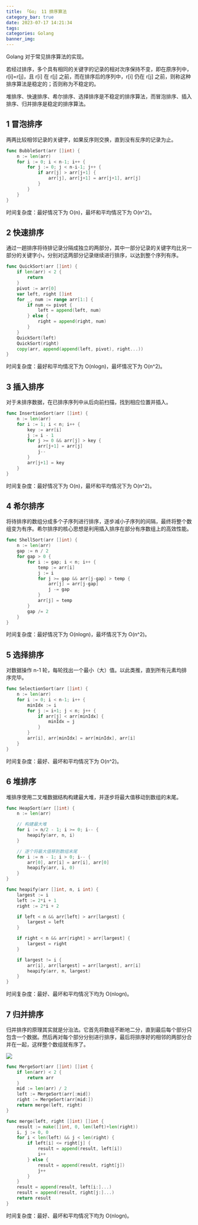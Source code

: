 ```yaml
---
title: 「Go」 11 排序算法
category_bar: true
date: 2023-07-17 14:21:34
tags:
categories: Golang
banner_img:
---
```


Golang 对于常见排序算法的实现。

<!-- more -->

若经过排序，多个具有相同的关键字的记录的相对次序保持不变，即在原序列中，r[i]=r[j]，且 r[i] 在 r[j] 之前，而在排序后的序列中，r[i] 仍在 r[j] 之前，则称这种排序算法是稳定的；否则称为不稳定的。

堆排序、快速排序、希尔排序、选择排序是不稳定的排序算法，而冒泡排序、插入排序、归并排序是稳定的排序算法。

## 1 冒泡排序

两两比较相邻记录的关键字，如果反序则交换，直到没有反序的记录为止。

```go
func BubbleSort(arr []int) {
    n := len(arr)
    for i := 0; i < n-1; i++ {
        for j := 0; j < n-i-1; j++ {
            if arr[j] > arr[j+1] {
                arr[j], arr[j+1] = arr[j+1], arr[j]
            }
        }
    }
}
```
时间复杂度：最好情况下为 O(n)，最坏和平均情况下为 O(n^2)。

## 2 快速排序

通过一趟排序将待排记录分隔成独立的两部分，其中一部分记录的关键字均比另一部分的关键字小，分别对这两部分记录继续进行排序，以达到整个序列有序。

```go
func QuickSort(arr []int) {
    if len(arr) < 2 {
        return
    }
    pivot := arr[0]
    var left, right []int
    for _, num := range arr[1:] {
        if num <= pivot {
            left = append(left, num)
        } else {
            right = append(right, num)
        }
    }
    QuickSort(left)
    QuickSort(right)
    copy(arr, append(append(left, pivot), right...))
}
```
时间复杂度：最好和平均情况下为 O(nlogn)，最坏情况下为 O(n^2)。

## 3 插入排序

对于未排序数据，在已排序序列中从后向前扫描，找到相应位置并插入。

```go
func InsertionSort(arr []int) {
    n := len(arr)
    for i := 1; i < n; i++ {
        key := arr[i]
        j := i - 1
        for j >= 0 && arr[j] > key {
            arr[j+1] = arr[j]
            j--
        }
        arr[j+1] = key
    }
}
```
时间复杂度：最好情况下为 O(n)，最坏和平均情况下为 O(n^2)。

## 4 希尔排序

将待排序的数组分成多个子序列进行排序，逐步减小子序列的间隔，最终将整个数组变为有序。希尔排序的核心思想是利用插入排序在部分有序数组上的高效性能。

```go
func ShellSort(arr []int) {
    n := len(arr)
    gap := n / 2
    for gap > 0 {
        for i := gap; i < n; i++ {
            temp := arr[i]
            j := i
            for j >= gap && arr[j-gap] > temp {
                arr[j] = arr[j-gap]
                j -= gap
            }
            arr[j] = temp
        }
        gap /= 2
    }
}
```
时间复杂度：最好情况下为 O(nlogn)，最坏情况下为 O(n^2)。

## 5 选择排序

对数据操作 n-1 轮，每轮找出一个最小（大）值。以此类推，直到所有元素均排序完毕。

```go
func SelectionSort(arr []int) {
    n := len(arr)
    for i := 0; i < n-1; i++ {
        minIdx := i
        for j := i+1; j < n; j++ {
            if arr[j] < arr[minIdx] {
                minIdx = j
            }
        }
        arr[i], arr[minIdx] = arr[minIdx], arr[i]
    }
}
```
时间复杂度：最好、最坏和平均情况下为 O(n^2)。

## 6 堆排序

堆排序使用二叉堆数据结构构建最大堆，并逐步将最大值移动到数组的末尾。

```go
func HeapSort(arr []int) {
    n := len(arr)

    // 构建最大堆
    for i := n/2 - 1; i >= 0; i-- {
        heapify(arr, n, i)
    }

    // 逐个将最大值移到数组末尾
    for i := n - 1; i > 0; i-- {
        arr[0], arr[i] = arr[i], arr[0]
        heapify(arr, i, 0)
    }
}

func heapify(arr []int, n, i int) {
    largest := i
    left := 2*i + 1
    right := 2*i + 2

    if left < n && arr[left] > arr[largest] {
        largest = left
    }

    if right < n && arr[right] > arr[largest] {
        largest = right
    }

    if largest != i {
        arr[i], arr[largest] = arr[largest], arr[i]
        heapify(arr, n, largest)
    }
}
```
时间复杂度：最好、最坏和平均情况下均为 O(nlogn)。

## 7 归并排序

归并排序的原理其实就是分治法。它首先将数组不断地二分，直到最后每个部分只包含一个数据。然后再对每个部分分别进行排序，最后将排序好的相邻的两部分合并在一起，这样整个数组就有序了。

![](1.png)

```go
func MergeSort(arr []int) []int {
    if len(arr) < 2 {
        return arr
    }
    mid := len(arr) / 2
    left := MergeSort(arr[:mid])
    right := MergeSort(arr[mid:])
    return merge(left, right)
}

func merge(left, right []int) []int {
    result := make([]int, 0, len(left)+len(right))
    i, j := 0, 0
    for i < len(left) && j < len(right) {
        if left[i] <= right[j] {
            result = append(result, left[i])
            i++
        } else {
            result = append(result, right[j])
            j++
        }
    }
    result = append(result, left[i:]...)
    result = append(result, right[j:]...)
    return result
}
```
时间复杂度：最好、最坏和平均情况下均为 O(nlogn)。
